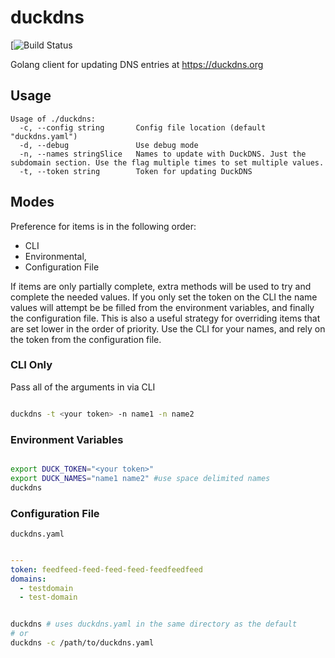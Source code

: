 # duckdns

[![Build Status](https://travis-ci.org/invisiblethreat/duckdns.svg?branch=master)

Golang client for updating DNS entries at https://duckdns.org

## Usage

```
Usage of ./duckdns:
  -c, --config string       Config file location (default "duckdns.yaml")
  -d, --debug               Use debug mode
  -n, --names stringSlice   Names to update with DuckDNS. Just the subdomain section. Use the flag multiple times to set multiple values.
  -t, --token string        Token for updating DuckDNS
  ```

## Modes

Preference for items is in the following order:

* CLI
* Environmental,
* Configuration File

If items are only partially complete, extra methods will be used to try and complete the needed values. If you only set the token on the CLI the name values
will attempt be be filled from the environment variables, and finally the
configuration file. This is also a useful strategy for overriding items that are
set lower in the order of priority. Use the CLI for your names, and rely on the
token from the configuration file.

### CLI Only

Pass all of the arguments in via CLI

```bash

duckdns -t <your token> -n name1 -n name2

```

### Environment Variables

```bash

export DUCK_TOKEN="<your token>"
export DUCK_NAMES="name1 name2" #use space delimited names
duckdns

```

### Configuration File

`duckdns.yaml`

```yaml

---
token: feedfeed-feed-feed-feed-feedfeedfeed
domains:
  - testdomain
  - test-domain

  ```

```bash

duckdns # uses duckdns.yaml in the same directory as the default
# or
duckdns -c /path/to/duckdns.yaml

```